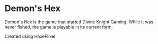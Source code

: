 # Demon's Hex
Demon's Hex is the game that started Divine Knight Gaming. While it was never fished, the game is playable in its current form.

Created using HaxeFlixel
